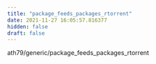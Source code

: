 ```yaml
---
title: "package_feeds_packages_rtorrent"
date: 2021-11-27 16:05:57.816377
hidden: false
draft: false
---
```


ath79/generic/package_feeds_packages_rtorrent

